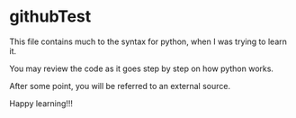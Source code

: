 # githubTest


This file contains much to the syntax for python, when I was trying to learn it.

You may review the code as it goes step by step on how python works. 

After some point, you will be referred to an external source. 

Happy learning!!!
